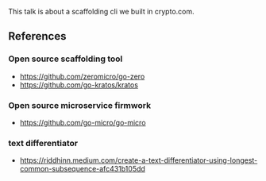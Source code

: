 This talk is about a scaffolding cli we built in crypto.com.

## References

### Open source scaffolding tool
- https://github.com/zeromicro/go-zero
- https://github.com/go-kratos/kratos

### Open source microservice firmwork
- https://github.com/go-micro/go-micro

### text differentiator
- https://riddhinn.medium.com/create-a-text-differentiator-using-longest-common-subsequence-afc431b105dd
